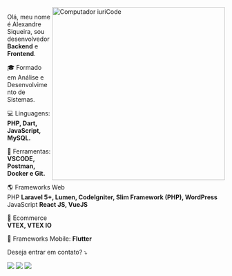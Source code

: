 <img src="https://user-images.githubusercontent.com/40249259/115878252-b8b86b00-a41e-11eb-879a-6376ff0b54fb.png" min-width="400px" max-width="400px" width="400px" align="right" alt="Computador iuriCode">

<p align="left"> 
  Olá, meu nome é Alexandre Siqueira, sou desenvolvedor <strong>Backend</strong> e <strong>Frontend</strong>.<br>
</p>

<p align="left">
🎓 Formado em Análise e Desenvolvimento de Sistemas.
<p/>

<p align="left">
  💻 Linguagens: <strong>PHP, Dart, JavaScript, MySQL.</strong>
</p>

<p align="left">
  🔨 Ferramentas: <strong>VSCODE, Postman, Docker e Git.</strong>
</p>

<p aling="left">
  🌎 Frameworks Web <br />
  <span>PHP</span>
  <strong>Laravel 5+, Lumen, CodeIgniter, Slim Framework (PHP), WordPress</strong> <br />
  <span>JavaScript</span>
  <strong>React JS, VueJS</strong>
</p>

<p aling="left">
  🛒 Ecommerce <br />
  <strong>VTEX, VTEX IO</strong>
</p>

<p aling="left">
  📱 Frameworks Mobile: <strong>Flutter</strong>
</p>

<p align="left">
 Deseja entrar em contato? ⤵️
</p>

<p align="left">
  <a href="mailto:asiqueira.contato72@gmail.com" alt="Gmail">
  <img src="https://img.shields.io/badge/-Gmail-FF0000?style=flat-square&labelColor=FF0000&logo=gmail&logoColor=white&link=LINK-DO-SEU-EMAIL" /></a>

  <a href="https://www.linkedin.com/in/alexandre-siqueira-47885011b/" alt="Linkedin" target="_blank">
  <img src="https://img.shields.io/badge/-Linkedin-0e76a8?style=flat-square&logo=Linkedin&logoColor=white&link=LINK-DO-SEU-LINKEDIN" /></a>

  <a href="https://mywhats.net/asiqueira72" alt="WhatsApp">
  <img src="https://img.shields.io/badge/-WhatsApp-25d366?style=flat-square&labelColor=25d366&logo=whatsapp&logoColor=white&link=API-DO-SEU-WHATSAPP"/></a>
</p>  
